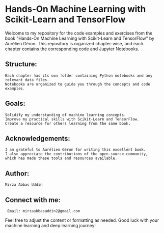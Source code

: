 # Hands-On Machine Learning with Scikit-Learn and TensorFlow

Welcome to my repository for the code examples and exercises from the book "Hands-On Machine Learning with Scikit-Learn and TensorFlow" by Aurélien Géron. This repository is organized chapter-wise, and each chapter contains the corresponding code and Jupyter Notebooks.

## Structure:

    Each chapter has its own folder containing Python notebooks and any relevant data files.
    Notebooks are organized to guide you through the concepts and code examples.

## Goals:

    Solidify my understanding of machine learning concepts.
    Improve my practical skills with Scikit-Learn and TensorFlow.
    Create a resource for others learning from the same book.

## Acknowledgements:

    I am grateful to Aurélien Géron for writing this excellent book.
    I also appreciate the contributions of the open-source community, which has made these tools and resources available.

## Author:

    Mirza Abbas Uddin

## Connect with me:

     Email: mirzaabbasuddin2@gmail.com
Feel free to adjust the content or formatting as needed. Good luck with your machine learning and deep learning journey!
